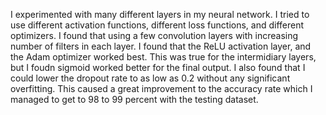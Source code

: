 I experimented with many different layers in my neural network. I tried to use different activation functions, different loss functions, and different optimizers. I found that using a few convolution layers with increasing number of filters in each layer. I found that the ReLU activation layer, and the Adam optimizer worked best. This was true for the intermidiary layers, but I foudn sigmoid worked better for the final output. I also found that I could lower the dropout rate to as low as 0.2 without any significant overfitting. This caused a great improvement to the accuracy rate which I managed to get to 98 to 99 percent with the testing dataset.